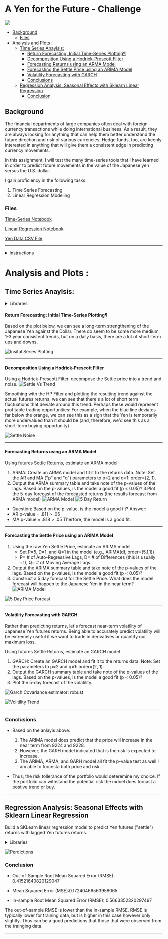 # A Yen for the Future - Challenge
![](Images/unit-10-readme-photo.png)
- [Background](#background)
    + [Files](#files)
- [Analysis and Plots :](#analysis-and-plots--)
  * [Time Series Anaylsis:](#time-series-anaylsis-)
      - [Return Forecasting: Initial Time-Series Plotting¶](#return-forecasting--initial-time-series-plotting-)
      - [Decomposition Using a Hodrick-Prescott Filter](#decomposition-using-a-hodrick-prescott-filter)
      - [Forecasting Returns using an ARMA Model](#forecasting-returns-using-an-arma-model)
      - [Forecasting the Settle Price using an ARIMA Model](#forecasting-the-settle-price-using-an-arima-model)
      - [Volatility Forecasting with GARCH](#volatility-forecasting-with-garch)
    + [Conclusions](#conclusions)
  * [Regression Analysis: Seasonal Effects with Sklearn Linear Regression](#regression-analysis--seasonal-effects-with-sklearn-linear-regression)
    + [Conclusion](#conclusion)



## Background

The financial departments of large companies often deal with foreign currency transactions while doing international business. As a result, they are always looking for anything that can help them better understand the future direction and risk of various currencies. Hedge funds, too, are keenly interested in anything that will give them a consistent edge in predicting currency movements.

In this assignment, I will test the many time-series tools that I have learned in order to predict future movements in the value of the Japanese yen versus the U.S. dollar.

I gain proficiency in the following tasks:

1. Time Series Forecasting
2. Linear Regression Modeling


### Files

[Time-Series Notebook](Code/time_series_analysis.ipynb)

[Linear Regression Notebook](Code/regression_analysis.ipynb)

[Yen Data CSV File](Code/yen.csv)

- - -

<details><summary>Instructions</summary>

### Instructions

#### Time-Series Forecasting

In this notebook, you will load historical Dollar-Yen exchange rate futures data and apply time series analysis and modeling to determine whether there is any predictable behavior.

Follow the steps outlined in the time-series starter notebook to complete the following:

1. Decomposition using a Hodrick-Prescott Filter (Decompose the Settle price into trend and noise).
2. Forecasting Returns using an ARMA Model.
3. Forecasting the Settle Price using an ARIMA Model.
4. Forecasting Volatility with GARCH.

Use the results of the time series analysis and modeling to answer the following questions:

1. Based on your time series analysis, would you buy the yen now?
2. Is the risk of the yen expected to increase or decrease?
3. Based on the model evaluation, would you feel confident in using these models for trading?


#### Linear Regression Forecasting

In this notebook, you will build a Scikit-Learn linear regression model to predict Yen futures ("settle") returns with *lagged* Yen futures returns and categorical calendar seasonal effects (e.g., day-of-week or week-of-year seasonal effects).

Follow the steps outlined in the regression_analysis starter notebook to complete the following:

1. Data Preparation (Creating Returns and Lagged Returns and splitting the data into training and testing data)
2. Fitting a Linear Regression Model.
3. Making predictions using the 
testing data.
4. Out-of-sample performance.
5. In-sample performance.


Use the results of the linear regression analysis and modeling to answer the following question:

* Does this model perform better or worse on out-of-sample data compared to in-sample data?

- - -

### Hints and Considerations

* Out-of-sample data is data that the model hasn't seen before (Testing data).
* In-sample data is data that the model was trained on (Training data).

- - -

### Submission

* Create Jupyter Notebooks for the analysis and host the notebooks on GitHub.

* Include a Markdown that summarizes your models and findings and include this report in your GitHub repo.

* Submit the link to your GitHub project to Bootcampspot.
</details>

# Analysis and Plots :

## Time Series Anaylsis:

<details><summary>Libraries</summary>

```java
import numpy as np
import pandas as pd
from pathlib import Path
%matplotlib inline
import statsmodels.api as sm
from statsmodels.tsa.arima_model import ARMA
from statsmodels.tsa.arima_model import ARIMA
import statsmodels.api as sm
import arch as arch
from arch import arch_model
```
</details>

#### Return Forecasting: Initial Time-Series Plotting¶
Based on the plot below, we can see a long-term strengthening of the Japanese Yen against the Dollar. There do seem to be some more medium, 1-3 year consistent trends, but on a daily basis, there are a lot of short-term ups and downs.

![Insital Series Plotting](Images/IntialSeriesPlotting.psd)
- - -
#### Decomposition Using a Hodrick-Prescott Filter

Using a Hodrick-Prescott Filter, decompose the Settle price into a trend and noise.
![Settle Vs Trend](Images/SettleVsTrend.psd)

Smoothing with the HP Filter and plotting the resulting trend against the actual futures returns, we can see that there's a lot of short term fluctuations that deviate around this trend. Perhaps these would represent profitable trading opportunities: For example, when the blue line deviates far below the orange, we can see this as a sign that the Yen is temporarily more undervalued than it should be (and, therefore, we'd see this as a short-term buying opportunity)

![Settle Noise](Images/settlenoise.psd)
- - -

#### Forecasting Returns using an ARMA Model
Using futures Settle Returns, estimate an ARMA model

1. ARMA: Create an ARMA model and fit it to the returns data. Note: Set the AR and MA ("p" and "q") parameters to p=2 and q=1: order=(2, 1).
2. Output the ARMA summary table and take note of the p-values of the lags. Based on the p-values, is the model a good fit (p < 0.05)?
3.Plot the 5-day forecast of the forecasted returns (the results forecast from ARMA model)
![ARMA Model](Images/ArmaModel.png)
![5 Day Return  ](Images/5dayreturn.png)
- Question: Based on the p-value, is the model a good fit?
Answer:
-   AR p-value = .811 > .05 
- MA p-value = .818 > .05 Therfore, the model is a good fit.
- - -

#### Forecasting the Settle Price using an ARIMA Model
1. Using the raw Yen Settle Price, estimate an ARIMA model.
    -  Set P=5, D=1, and Q=1 in the model (e.g., ARIMA(df, order=(5,1,1))
    - P= # of Auto-Regressive Lags, D= # of Differences (this is usually =1), Q= # of Moving Average Lags
3. Output the ARIMA summary table and take note of the p-values of the lags. Based on the p-values, is the model a good fit (p < 0.05)?
4. Construct a 5 day forecast for the Settle Price. What does the model forecast will happen to the Japanese Yen in the near term?
![ARIMA Model](Images/ARIMAmodel.png)

![5 Day Price Forcast](Images/5daypriceforcast.png)


- - -

#### Volatility Forecasting with GARCH
Rather than predicting returns, let's forecast near-term volatility of Japanese Yen futures returns. Being able to accurately predict volatility will be extremely useful if we want to trade in derivatives or quantify our maximum loss.

Using futures Settle Returns, estimate an GARCH model

1. GARCH: Create an GARCH model and fit it to the returns data. Note: Set the parameters to p=2 and q=1: order=(2, 1).
2. Output the GARCH summary table and take note of the p-values of the lags. Based on the p-values, is the model a good fit (p < 0.05)?
3. Plot the 5-day forecast of the volatility.

![Garch](Images/GARCHModel.png)
Covariance estimator: robust

![Volitility Trend](Images/volitilitytrend.png)
- - -

### Conclusions
- Based on the anlayis above:
    1. The ARIMA model does predict that the price will increase in the near term from 9224 and 9228.
    2. However; the GARH model indicated that is the risk is expected to increase.
    3. The ARIMA, ARMA, and GARH model all fit the p-value test as well I am able to forcesta both price and risk. 

- Thus; the risk tollerance of the portfolio would deteremine my choice. If the portfolio can withstand the potential risk the mdoel does forcast a postive trend or buy. 

----
## Regression Analysis: Seasonal Effects with Sklearn Linear Regression
Build a SKLearn linear regression model to predict Yen futures ("settle") returns with lagged Yen futures returns.

<details><summary>Libraries</summary>

```java
import numpy as np
import pandas as pd
from pathlib import Path
%matplotlib inline
from sklearn.linear_model import LinearRegression
from sklearn.metrics import mean_squared_error
```
</details>

![Perdictions](Images/TestingDataPerd.png)

### Conclusion
- Out-of-Sample Root Mean Squared Error (RMSE): 0.41521640820129047
- Mean Squared Error (MSE):0.17240466563958065

- In-sample Root Mean Squared Error (RMSE): 0.5663352320297497

The out-of-sample RMSE is lower than the in-sample RMSE. RMSE is typically lower for training data, but is higher in this case however only slightly. Thus can be a good predictions that those that were observed from the trainging data. 

- - -


